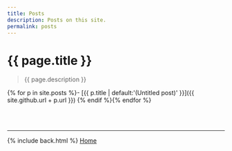 ```yaml
---
title: Posts
description: Posts on this site.
permalink: posts
---
```


# {{ page.title }}

> {{ page.description }}

{% for p in site.posts %}- [{{ p.title | default:'(Untitled post)' }}]({{ site.github.url + p.url }})
{% endif %}{% endfor %}

&nbsp;  
&nbsp;  

---

{% include back.html %}
<a href="{{ site.github.url }}" class="" title="Go to Home Page">Home</a>